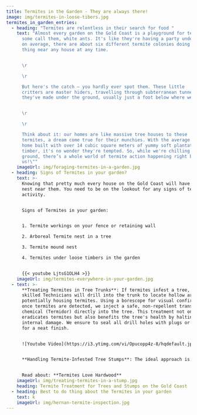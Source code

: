 ```yaml
---
title: Termites in the Garden - They are always there!
image: img/termites-in-loose-tibers.jpg
termites_in_garden_entries:
  - heading: "Termites are relentless in their search for food "
    text: "Almost every garden on the Gold Coast is a playground for termites, or as
      some call them, white ants. It's like they're having a party underground –
      on average, there are about six different termite colonies doing their
      thing near any house at any time.


      \r

      \r

      But here's the catch – you hardly ever spot them. These little
      critters are master hiders, travelling through subterranean tunnels
      they've made under the ground, usually just a foot below where we walk.


      \r

      \r

      Think about it: our homes are like massive tree houses to these
      termites, a dream come true for their munchies. With the average Aussie
      home built with over 14 cubic square meters of yummy soft plantation
      timber, it's no wonder they're tempted. So, while we're chilling above
      ground, there’s a whole world of termite action happening right beneath
      us!\""
    imageUrl: img/foraging-termites-in-a-garden.jpg
  - heading: Signs of Termites in your garden?
    text: >-
      Knowing that pretty much every house on the Gold Coast will have a Termite
      nest near them. You need to be on the lookout for any signs of termite
      activity.


      Signs of Termites in your garden:


      1. Termite workings on your fence or retaining wall

      2. Arboreal Termite nest in a tree

      3. Termite mound nest

      4. Termites under loose timbers in the garden


      {{< youtube LjtsG1OLH4 >}}
    imageUrl: img/termites-everywhere-in-your-garden.jpg
  - text: >-
      **Treating Termites in Tree Trunks**: If termites infest a tree, our
      skilled Technicians will drill into the trunk to locate hollow areas
      potentially housing termites. Using a borescope for visual confirmation,
      once termites are detected, we inject a safe, non-repellent transfer
      chemical (Termidor) directly into the tree. This treatment not only
      eradicates termites but also benefits the tree's health by halting
      internal damage. We ensure to seal all drill holes with plugs or sealant
      for a neat finish.


      ![Youtube Video](https://i3.ytimg.com/vi/Opucopp4z-8/hqdefault.jpg)


      **Handling Termite-Infested Tree Stumps**: The ideal approach is to prevent termite infestation in tree stumps by removing them entirely. If you've recently had a tree cut down, we recommend having the stump ground out promptly. For stumps already hosting termites or nests, our Technicians can treat them using Termidor before stump removal. This ensures complete termite eradication from your property.


      Read about: **Termites Love Hardwood**
    imageUrl: img/treating-termites-in-a-stump.jpg
    heading: Termite Treatment for Trees and Stumps on the Gold Coast
  - heading: Best to do thing about the Termites in your garden
    text: k
    imageUrl: img/hernan-termite-inspection.jpg
---
```

